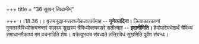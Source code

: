 +++
title = "36 सुखन् त्विदानीम्"

+++
।।18.36।। वृत्तमनूद्यानन्तरश्लोकतात्पर्यमाह -- **गुणेत्यादिना।**
क्रियाकारकाणां गुणतस्त्रैविध्योक्त्यनन्तरं फलस्य सुखस्य
त्रैविध्योक्त्यवसरे सतीत्याह -- **इदानीमिति।** हेयोपादेयभेदार्थं
त्रैविध्यं समाधानमैकाग्र्यं मम वचनादिति शेषः। यत्रेत्युभयत्र संबध्यते
तत्ति्रविधं सुखमिति पूर्वेण संबन्धः।
